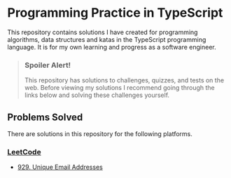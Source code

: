 # Programming Practice in TypeScript

This repository contains solutions I have created for programming algorithms, data structures and katas in the TypeScript programming language. It is for my own learning and progress as a software engineer. 

> ### Spoiler Alert!
> This repository has solutions to challenges, quizzes, and tests on the web. Before viewing my solutions I recommend going through the links below and solving these challenges yourself.

## Problems Solved

There are solutions in this repository for the following platforms.

### [LeetCode](http://leetcode.com)
* [929. Unique Email Addresses](https://leetcode.com/problems/unique-email-addresses/)

